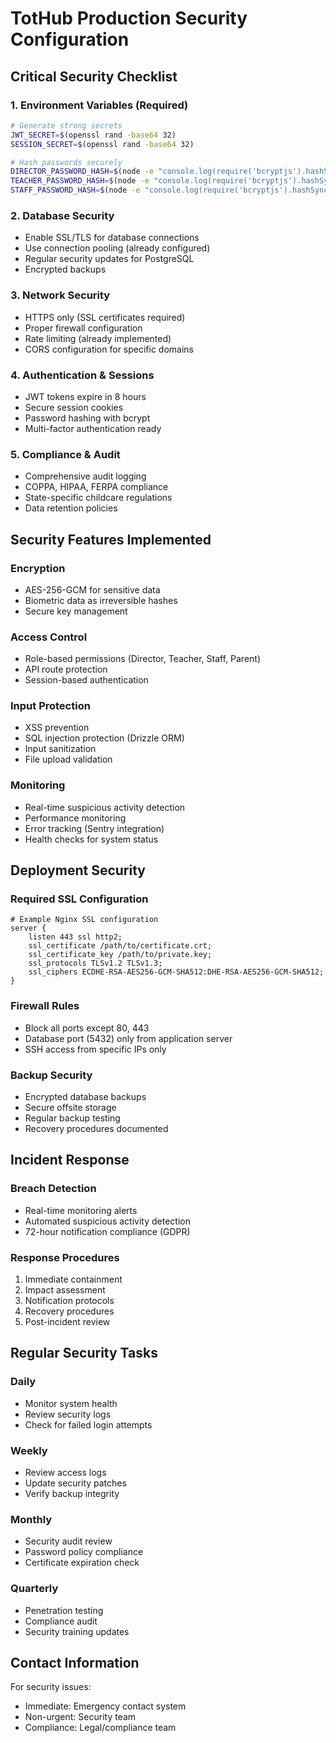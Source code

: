 # TotHub Production Security Configuration

## Critical Security Checklist

### 1. Environment Variables (Required)
```bash
# Generate strong secrets
JWT_SECRET=$(openssl rand -base64 32)
SESSION_SECRET=$(openssl rand -base64 32)

# Hash passwords securely
DIRECTOR_PASSWORD_HASH=$(node -e "console.log(require('bcryptjs').hashSync('YOUR_SECURE_PASSWORD', 10))")
TEACHER_PASSWORD_HASH=$(node -e "console.log(require('bcryptjs').hashSync('YOUR_SECURE_PASSWORD', 10))")
STAFF_PASSWORD_HASH=$(node -e "console.log(require('bcryptjs').hashSync('YOUR_SECURE_PASSWORD', 10))")
```

### 2. Database Security
- Enable SSL/TLS for database connections
- Use connection pooling (already configured)
- Regular security updates for PostgreSQL
- Encrypted backups

### 3. Network Security
- HTTPS only (SSL certificates required)
- Proper firewall configuration
- Rate limiting (already implemented)
- CORS configuration for specific domains

### 4. Authentication & Sessions
- JWT tokens expire in 8 hours
- Secure session cookies
- Password hashing with bcrypt
- Multi-factor authentication ready

### 5. Compliance & Audit
- Comprehensive audit logging
- COPPA, HIPAA, FERPA compliance
- State-specific childcare regulations
- Data retention policies

## Security Features Implemented

### Encryption
- AES-256-GCM for sensitive data
- Biometric data as irreversible hashes
- Secure key management

### Access Control
- Role-based permissions (Director, Teacher, Staff, Parent)
- API route protection
- Session-based authentication

### Input Protection
- XSS prevention
- SQL injection protection (Drizzle ORM)
- Input sanitization
- File upload validation

### Monitoring
- Real-time suspicious activity detection
- Performance monitoring
- Error tracking (Sentry integration)
- Health checks for system status

## Deployment Security

### Required SSL Configuration
```nginx
# Example Nginx SSL configuration
server {
    listen 443 ssl http2;
    ssl_certificate /path/to/certificate.crt;
    ssl_certificate_key /path/to/private.key;
    ssl_protocols TLSv1.2 TLSv1.3;
    ssl_ciphers ECDHE-RSA-AES256-GCM-SHA512:DHE-RSA-AES256-GCM-SHA512;
}
```

### Firewall Rules
- Block all ports except 80, 443
- Database port (5432) only from application server
- SSH access from specific IPs only

### Backup Security
- Encrypted database backups
- Secure offsite storage
- Regular backup testing
- Recovery procedures documented

## Incident Response

### Breach Detection
- Real-time monitoring alerts
- Automated suspicious activity detection
- 72-hour notification compliance (GDPR)

### Response Procedures
1. Immediate containment
2. Impact assessment
3. Notification protocols
4. Recovery procedures
5. Post-incident review

## Regular Security Tasks

### Daily
- Monitor system health
- Review security logs
- Check for failed login attempts

### Weekly
- Review access logs
- Update security patches
- Verify backup integrity

### Monthly
- Security audit review
- Password policy compliance
- Certificate expiration check

### Quarterly
- Penetration testing
- Compliance audit
- Security training updates

## Contact Information

For security issues:
- Immediate: Emergency contact system
- Non-urgent: Security team
- Compliance: Legal/compliance team